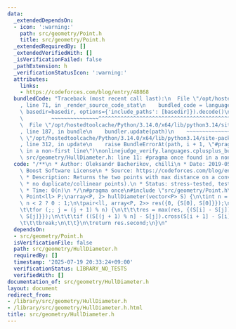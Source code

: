 ```yaml
---
data:
  _extendedDependsOn:
  - icon: ':warning:'
    path: src/geometry/Point.h
    title: src/geometry/Point.h
  _extendedRequiredBy: []
  _extendedVerifiedWith: []
  _isVerificationFailed: false
  _pathExtension: h
  _verificationStatusIcon: ':warning:'
  attributes:
    links:
    - https://codeforces.com/blog/entry/48868
  bundledCode: "Traceback (most recent call last):\n  File \"/opt/hostedtoolcache/Python/3.14.0/x64/lib/python3.14/site-packages/onlinejudge_verify/documentation/build.py\"\
    , line 71, in _render_source_code_stat\n    bundled_code = language.bundle(stat.path,\
    \ basedir=basedir, options={'include_paths': [basedir]}).decode()\n          \
    \         ~~~~~~~~~~~~~~~^^^^^^^^^^^^^^^^^^^^^^^^^^^^^^^^^^^^^^^^^^^^^^^^^^^^^^^^^^^^^^^^^^\n\
    \  File \"/opt/hostedtoolcache/Python/3.14.0/x64/lib/python3.14/site-packages/onlinejudge_verify/languages/cplusplus.py\"\
    , line 187, in bundle\n    bundler.update(path)\n    ~~~~~~~~~~~~~~^^^^^^\n  File\
    \ \"/opt/hostedtoolcache/Python/3.14.0/x64/lib/python3.14/site-packages/onlinejudge_verify/languages/cplusplus_bundle.py\"\
    , line 312, in update\n    raise BundleErrorAt(path, i + 1, \"#pragma once found\
    \ in a non-first line\")\nonlinejudge_verify.languages.cplusplus_bundle.BundleErrorAt:\
    \ src/geometry/HullDiameter.h: line 11: #pragma once found in a non-first line\n"
  code: "/**\n * Author: Oleksandr Bacherikov, chilli\n * Date: 2019-05-05\n * License:\
    \ Boost Software License\n * Source: https://codeforces.com/blog/entry/48868\n\
    \ * Description: Returns the two points with max distance on a convex hull (ccw,\n\
    \ * no duplicate/collinear points).\n * Status: stress-tested, tested on kattis:roberthood\n\
    \ * Time: O(n)\n */\n#pragma once\n#include \"src/geometry/Point.h\"\n\ntypedef\
    \ Point<ll> P;\narray<P, 2> hullDiameter(vector<P> S) {\n\tint n = sz(S), j =\
    \ n < 2 ? 0 : 1;\n\tpair<ll, array<P, 2>> res({0, {S[0], S[0]}});\n\trep(i,0,j)\n\
    \t\tfor (;; j = (j + 1) % n) {\n\t\t\tres = max(res, {(S[i] - S[j]).dist2(), {S[i],\
    \ S[j]}});\n\t\t\tif ((S[(j + 1) % n] - S[j]).cross(S[i + 1] - S[i]) >= 0)\n\t\
    \t\t\tbreak;\n\t\t}\n\treturn res.second;\n}\n"
  dependsOn:
  - src/geometry/Point.h
  isVerificationFile: false
  path: src/geometry/HullDiameter.h
  requiredBy: []
  timestamp: '2025-07-19 20:33:24+09:00'
  verificationStatus: LIBRARY_NO_TESTS
  verifiedWith: []
documentation_of: src/geometry/HullDiameter.h
layout: document
redirect_from:
- /library/src/geometry/HullDiameter.h
- /library/src/geometry/HullDiameter.h.html
title: src/geometry/HullDiameter.h
---
```

